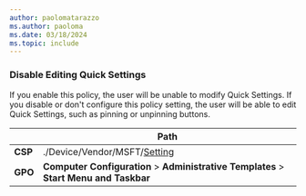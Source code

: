 ```yaml
---
author: paolomatarazzo
ms.author: paoloma
ms.date: 03/18/2024
ms.topic: include
---
```


### Disable Editing Quick Settings

If you enable this policy, the user will be unable to modify Quick Settings. If you disable or don't configure this policy setting, the user will be able to edit Quick Settings, such as pinning or unpinning buttons.

|  | Path |
|--|--|
| **CSP** | ./Device/Vendor/MSFT/[Setting]() |
| **GPO** | **Computer Configuration** > **Administrative Templates** > **Start Menu and Taskbar** |
